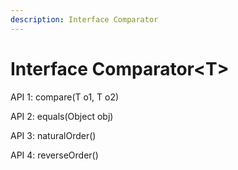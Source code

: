```yaml
---
description: Interface Comparator
---
```


# Interface Comparator\<T>

API 1: compare(T o1, T o2)

API 2: equals(Object obj)

API 3: naturalOrder()

API 4: reverseOrder()
